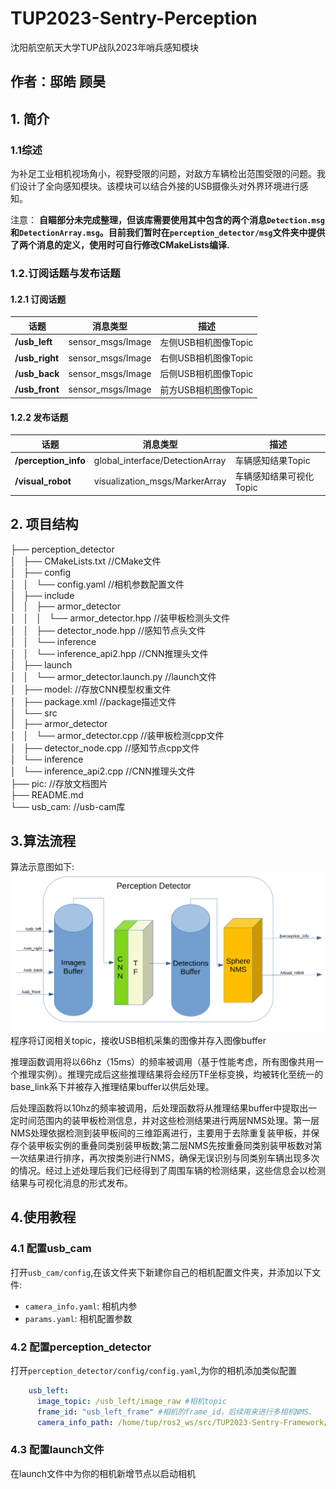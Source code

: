 # TUP2023-Sentry-Perception
沈阳航空航天大学TUP战队2023年哨兵感知模块
## 作者：邸皓 顾昊

## 1. 简介
### 1.1综述
为补足工业相机视场角小，视野受限的问题，对敌方车辆检出范围受限的问题。我们设计了全向感知模块。该模块可以结合外接的USB摄像头对外界环境进行感知。


注意：
**自瞄部分未完成整理，但该库需要使用其中包含的两个消息`Detection.msg`和`DetectionArray.msg`。目前我们暂时在`perception_detector/msg`文件夹中提供了两个消息的定义，使用时可自行修改CMakeLists编译.**
### 1.2.订阅话题与发布话题
#### 1.2.1 订阅话题
|话题|消息类型|描述|
|----|-----|----|
|**/usb_left**|sensor_msgs/Image|左侧USB相机图像Topic|
|**/usb_right**|sensor_msgs/Image|右侧USB相机图像Topic|
|**/usb_back**|sensor_msgs/Image|后侧USB相机图像Topic|
|**/usb_front**|sensor_msgs/Image|前方USB相机图像Topic|
#### 1.2.2 发布话题
|话题|消息类型|描述|
|----|-----|----|
|**/perception_info**|global_interface/DetectionArray|车辆感知结果Topic|
|**/visual_robot**|visualization_msgs/MarkerArray|车辆感知结果可视化Topic|

## 2. 项目结构
├── perception_detector  
│   ├── CMakeLists.txt //CMake文件  
│   ├── config  
│   │   └── config.yaml //相机参数配置文件  
│   ├── include  
│   │   ├── armor_detector  
│   │   │   └── armor_detector.hpp //装甲板检测头文件  
│   │   ├── detector_node.hpp //感知节点头文件  
│   │   └── inference  
│   │       └── inference_api2.hpp //CNN推理头文件  
│   ├── launch  
│   │   └── armor_detector.launch.py //launch文件  
│   ├── model: //存放CNN模型权重文件  
│   ├── package.xml //package描述文件  
│   └── src  
│       ├── armor_detector  
│       │   └── armor_detector.cpp //装甲板检测cpp文件  
│       ├── detector_node.cpp //感知节点cpp文件  
│       └── inference  
│           └── inference_api2.cpp //CNN推理头文件  
├── pic: //存放文档图片  
├── README.md  
└── usb_cam: //usb-cam库  

## 3.算法流程
算法示意图如下:
<img src="pic/architecture.png"/>
程序将订阅相关topic，接收USB相机采集的图像并存入图像buffer

推理函数调用将以66hz（15ms）的频率被调用（基于性能考虑，所有图像共用一个推理实例）。推理完成后这些推理结果将会经历TF坐标变换，均被转化至统一的base_link系下并被存入推理结果buffer以供后处理。  

后处理函数将以10hz的频率被调用，后处理函数将从推理结果buffer中提取出一定时间范围内的装甲板检测信息，并对这些检测结果进行两层NMS处理。第一层NMS处理依据检测到装甲板间的三维距离进行，主要用于去除重复装甲板，并保存个装甲板实例的重叠同类别装甲板数;第二层NMS先按重叠同类别装甲板数对第一次结果进行排序，再次按类别进行NMS，确保无误识别与同类别车辆出现多次的情况。经过上述处理后我们已经得到了周围车辆的检测结果，这些信息会以检测结果与可视化消息的形式发布。


## 4.使用教程
### 4.1 配置usb_cam
打开`usb_cam/config`,在该文件夹下新建你自己的相机配置文件夹，并添加以下文件:
- `camera_info.yaml`: 相机内参
- `params.yaml`: 相机配置参数
### 4.2 配置perception_detector
打开`perception_detector/config/config.yaml`,为你的相机添加类似配置
```yaml
    usb_left: 
      image_topic: /usb_left/image_raw #相机topic
      frame_id: "usb_left_frame" #相机的frame_id，后续用来进行多相机NMS.
      camera_info_path: /home/tup/ros2_ws/src/TUP2023-Sentry-Framework/TUP2023-Sentry-Perception/usb_cam/config/usb_left/camera_info.yaml #相机内参文件路径
```
### 4.3 配置launch文件
在launch文件中为你的相机新增节点以启动相机


